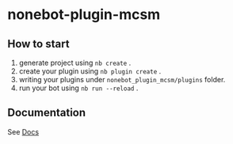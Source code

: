# nonebot-plugin-mcsm

## How to start

1. generate project using `nb create` .
2. create your plugin using `nb plugin create` .
3. writing your plugins under `nonebot_plugin_mcsm/plugins` folder.
4. run your bot using `nb run --reload` .

## Documentation

See [Docs](https://nonebot.dev/)

